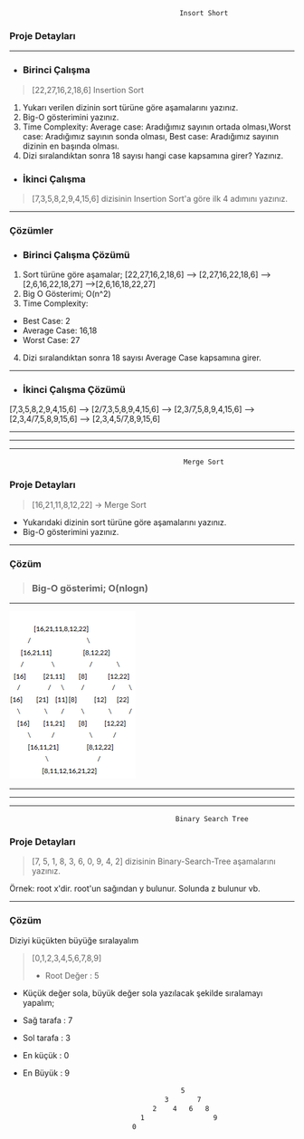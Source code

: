 											  Insort Short 

### Proje Detayları
---

* ### Birinci Çalışma
> [22,27,16,2,18,6]   Insertion Sort

 1. Yukarı verilen dizinin sort türüne göre aşamalarını yazınız.
 2.   Big-O gösterimini yazınız.
  3. Time Complexity: Average case: Aradığımız sayının ortada olması,Worst case: Aradığımız sayının sonda olması, Best case: Aradığımız sayının dizinin en başında olması.
 4. Dizi sıralandıktan sonra 18 sayısı hangi case kapsamına girer? Yazınız.
   * ### İkinci Çalışma
> [7,3,5,8,2,9,4,15,6] dizisinin Insertion Sort'a göre ilk 4 adımını yazınız.
---

 ###  Çözümler

   * ### Birinci Çalışma Çözümü

1. Sort türüne göre aşamalar; 
   [22,27,16,2,18,6] --> [2,27,16,22,18,6] --> [2,6,16,22,18,27] -->[2,6,16,18,22,27]
  1. Big O Gösterimi; O(n^2)
  2. Time Complexity:
 - Best Case: 2 
 -  Average Case: 16,18 
 -  Worst Case: 27
  4. Dizi sıralandıktan sonra 18 sayısı Average Case kapsamına girer. 
  ---
 * ### İkinci Çalışma Çözümü

[7,3,5,8,2,9,4,15,6] --> [2/7,3,5,8,9,4,15,6] --> [2,3/7,5,8,9,4,15,6]
--> [2,3,4/7,5,8,9,15,6] --> [2,3,4,5/7,8,9,15,6]

---
---
---

											   Merge Sort
### Proje Detayları 
> [16,21,11,8,12,22] -> Merge Sort

   - Yukarıdaki dizinin sort türüne göre aşamalarını yazınız.
   - Big-O gösterimini yazınız.
  ---
  ### Çözüm

> ### Big-O gösterimi; O(nlogn)
---

   ![](mergesort.png)

---
---
---
											 Binary Search Tree
### Proje Detayları 
>[7, 5, 1, 8, 3, 6, 0, 9, 4, 2] dizisinin Binary-Search-Tree aşamalarını yazınız.

Örnek: root x'dir. root'un sağından y bulunur. Solunda z bulunur vb.

---
 ### Çözüm

 Diziyi küçükten büyüğe sıralayalım
> [0,1,2,3,4,5,6,7,8,9]
> - Root Değer : 5
- Küçük değer sola, büyük değer sola yazılacak şekilde sıralamayı yapalım;


- Sağ tarafa : 7
 - Sol tarafa : 3
- En küçük : 0
- En Büyük : 9 

											 5
										 3		 7	
									  2	   4   6   8
								   1				 9
								 0			
   